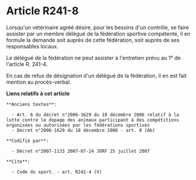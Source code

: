 # Article R241-8

Lorsqu'un vétérinaire agréé désire, pour les besoins d'un contrôle, se faire assister par un membre délégué de la fédération
sportive compétente, il en formule la demande soit auprès de cette fédération, soit auprès de ses responsables locaux.

Le délégué de la fédération ne peut assister à l'entretien prévu au 1° de l'article R. 241-4.

En cas de refus de désignation d'un délégué de la fédération, il en est fait mention au procès-verbal.

**Liens relatifs à cet article**

	**Anciens textes**:

	  - Art. 8 du décret n°2006-1629 du 18 décembre 2006 relatif à la lutte contre le dopage des animaux participant à des compétitions organisées ou autorisées par les fédérations sportives
	  - Décret n°2006-1629 du 18 décembre 2006 - art. 8 (Ab)

	**Codifié par**:

	  - Décret n°2007-1133 2007-07-24 JORF 25 juillet 2007

	**Cite**:

	  - Code du sport. - art. R241-4 (V)
